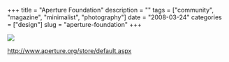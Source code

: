 +++
title = "Aperture Foundation"
description = ""
tags = ["community", "magazine", "minimalist", "photography"]
date = "2008-03-24"
categories = ["design"]
slug = "aperture-foundation"
+++


 

  <div id="screens-thumbs" class="clearfix">
    <div class="txt-center" id="design-submission"><a href="http://www.aperture.org/store/default.aspx"><img id='bluga-thumbnail-789' class='bluga-thumbnail large' src='http://media.konigi.com/bluga/
wt47f27789579f7_0.jpg'/></a></div>  
  </div>   
<p><a href="http://www.aperture.org/store/default.aspx">http://www.aperture.org/store/default.aspx</a></p>




